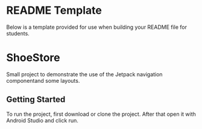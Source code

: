 # README Template

Below is a template provided for use when building your README file for students.

# ShoeStore

Small project to demonstrate the use of the Jetpack navigation componentand some layouts.

## Getting Started

To run the project, first download or clone the project. After that open it with Android Studio and click run. 
